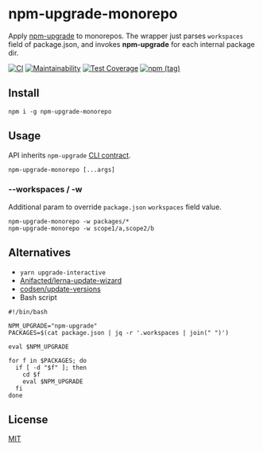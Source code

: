# npm-upgrade-monorepo

Apply [npm-upgrade](https://github.com/th0r/npm-upgrade) to monorepos. The wrapper just parses `workspaces` field of package.json, and invokes **npm-upgrade** for each internal package dir. 

[![CI](https://github.com/antongolub/npm-upgrade-monorepo/workflows/CI/badge.svg)](https://github.com/antongolub/npm-upgrade-monorepo/actions)
[![Maintainability](https://api.codeclimate.com/v1/badges/ba54d6fecd9b4d088387/maintainability)](https://codeclimate.com/github/antongolub/npm-upgrade-monorepo/maintainability)
[![Test Coverage](https://api.codeclimate.com/v1/badges/ba54d6fecd9b4d088387/test_coverage)](https://codeclimate.com/github/antongolub/npm-upgrade-monorepo/test_coverage)
[![npm (tag)](https://img.shields.io/npm/v/npm-upgrade-monorepo)](https://www.npmjs.com/package/npm-upgrade-monorepo)

## Install
```shell
npm i -g npm-upgrade-monorepo
```

## Usage
API inherits `npm-upgrade` [CLI contract](https://github.com/th0r/npm-upgrade#usage). 
```shell
npm-upgrade-monorepo [...args]
```

### --workspaces / -w
Additional param to override `package.json` `workspaces` field value.
```shell
npm-upgrade-monorepo -w packages/*
npm-upgrade-monorepo -w scope1/a,scope2/b
```

## Alternatives
* `yarn upgrade-interactive`
* [Anifacted/lerna-update-wizard](https://github.com/Anifacted/lerna-update-wizard)
* [codsen/update-versions](https://github.com/codsen/codsen/tree/main/packages/update-versions)
* Bash script
```shell
#!/bin/bash

NPM_UPGRADE="npm-upgrade"
PACKAGES=$(cat package.json | jq -r '.workspaces | join(" ")')

eval $NPM_UPGRADE

for f in $PACKAGES; do
  if [ -d "$f" ]; then
    cd $f
    eval $NPM_UPGRADE
  fi
done
```
## License
[MIT](./LICENSE)

